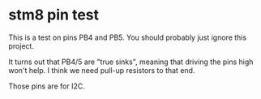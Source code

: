 # stm8 pin test

This is a test on pins PB4 and PB5. You should probably just ignore this project.

It turns out that PB4/5 are "true sinks", meaning that driving the pins high won't help. I think we need pull-up resistors to that end.

Those pins are for I2C.
